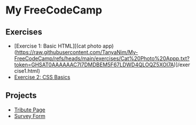 # My FreeCodeCamp 

## Exercises
- [Exercise 1: Basic HTML][(cat photo app)(https://raw.githubusercontent.com/TanyaNim/My-FreeCodeCamp/refs/heads/main/exercises/Cat%20Photo%20Appp.txt?token=GHSAT0AAAAAAC7I7DMDBEM5F67LDWD4QLOQZ5XOI7A)]/exercise1.html)
- [Exercise 2: CSS Basics](exercises/exercise2.html)

## Projects
- [Tribute Page](projects/tribute-page/index.html)
- [Survey Form](projects/survey-form/index.html)
